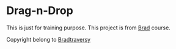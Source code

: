 # Drag-n-Drop

This is just for training purpose. This project is from [Brad](https://github.com/bradtraversy) course.

Copyright belong to [Bradtraversy](https://github.com/bradtraversy)
